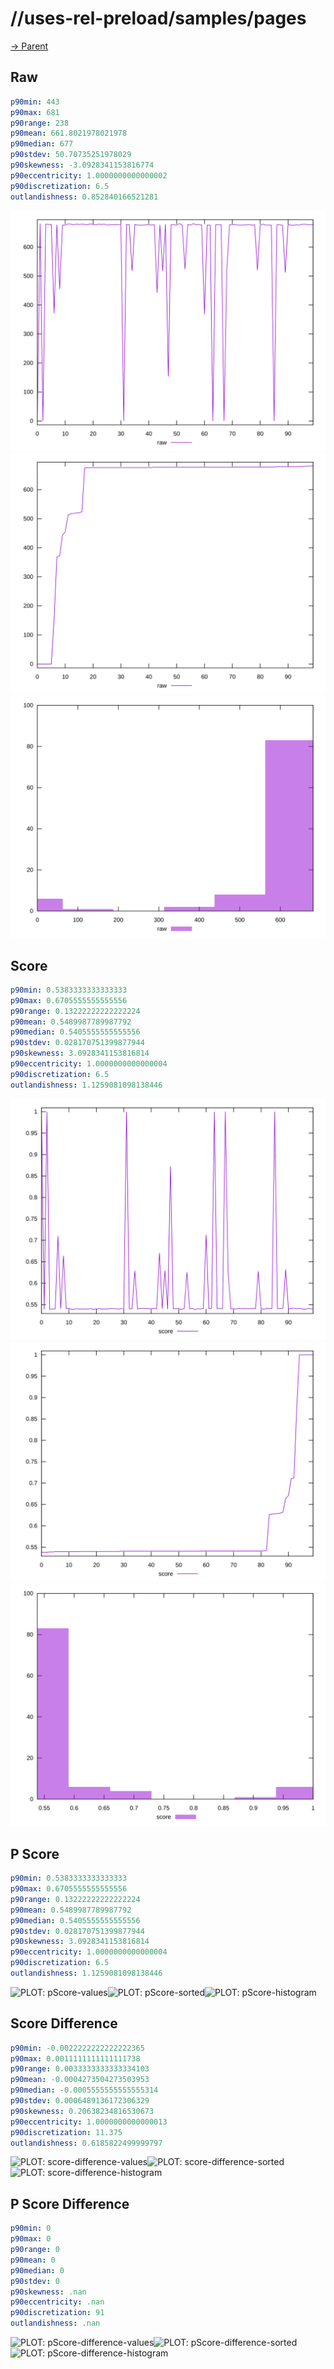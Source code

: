 
# //uses-rel-preload/samples/pages

[→ Parent](../..)


## Raw


```yaml
p90min: 443
p90max: 681
p90range: 238
p90mean: 661.8021978021978
p90median: 677
p90stdev: 50.70735251978029
p90skewness: -3.0928341153816774
p90eccentricity: 1.0000000000000002
p90discretization: 6.5
outlandishness: 0.852840166521281

```

![PLOT: raw-values](./raw/values.svg)![PLOT: raw-sorted](./raw/sorted.svg)![PLOT: raw-histogram](./raw/histogram.svg)
## Score


```yaml
p90min: 0.5383333333333333
p90max: 0.6705555555555556
p90range: 0.13222222222222224
p90mean: 0.5489987789987792
p90median: 0.5405555555555556
p90stdev: 0.028170751399877944
p90skewness: 3.0928341153816814
p90eccentricity: 1.0000000000000004
p90discretization: 6.5
outlandishness: 1.1259081098138446

```

![PLOT: score-values](./score/values.svg)![PLOT: score-sorted](./score/sorted.svg)![PLOT: score-histogram](./score/histogram.svg)
## P Score


```yaml
p90min: 0.5383333333333333
p90max: 0.6705555555555556
p90range: 0.13222222222222224
p90mean: 0.5489987789987792
p90median: 0.5405555555555556
p90stdev: 0.028170751399877944
p90skewness: 3.0928341153816814
p90eccentricity: 1.0000000000000004
p90discretization: 6.5
outlandishness: 1.1259081098138446

```

![PLOT: pScore-values](./pScore/values.svg)![PLOT: pScore-sorted](./pScore/sorted.svg)![PLOT: pScore-histogram](./pScore/histogram.svg)
## Score Difference


```yaml
p90min: -0.0022222222222222365
p90max: 0.0011111111111111738
p90range: 0.0033333333333334103
p90mean: -0.0004273504273503953
p90median: -0.0005555555555555314
p90stdev: 0.0006489136172306329
p90skewness: 0.20638234816530673
p90eccentricity: 1.0000000000000013
p90discretization: 11.375
outlandishness: 0.6185822499999797

```

![PLOT: score-difference-values](./score-difference/values.svg)![PLOT: score-difference-sorted](./score-difference/sorted.svg)![PLOT: score-difference-histogram](./score-difference/histogram.svg)
## P Score Difference


```yaml
p90min: 0
p90max: 0
p90range: 0
p90mean: 0
p90median: 0
p90stdev: 0
p90skewness: .nan
p90eccentricity: .nan
p90discretization: 91
outlandishness: .nan

```

![PLOT: pScore-difference-values](./pScore-difference/values.svg)![PLOT: pScore-difference-sorted](./pScore-difference/sorted.svg)![PLOT: pScore-difference-histogram](./pScore-difference/histogram.svg)